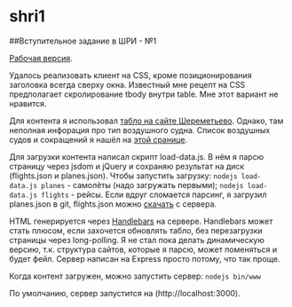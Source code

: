 # shri1
##Вступительное задание в ШРИ - №1

[Рабочая версия](http://flights.atronov.ru/).

Удалось реализовать клиент на CSS, кроме позиционирования заголовка всегда сверху окна. Известный мне рецепт на CSS предполагает скролирование tbody внутри table. Мне этот вариант не нравится.

Для контента я использовал [табло на сайте Шереметьево](http://www.svo.aero/). Однако, там неполная инфорация про тип воздушного судна. Список воздушных судов и сокращений я нашёл на [этой сранице](http://skalolaskovy.narod.ru/avia/type_of_aircrafts.html).

Для загрузки контента написал скрипт load-data.js. В нём я парсю страницу через jsdom и jQuery и сохраняю результат на диск (flights.json и planes.json).
Чтобы запустить загрузку:
`nodejs load-data.js planes` - самолёты (надо загружать первыми);
`nodejs load-data.js flights` - рейсы.
Если вдруг сломается парсинг, я загрузил planes.json в git, flights.json можно [скачать](http://flights.atronov.ru/flights.json) с сервера.

HTML генерируется через [Handlebars](http://handlebarsjs.com/) на сервере. Handlebars может стать плюсом, если захочется обновлять табло, без перезагрузки страницы через long-polling. Я не стал пока делать динамическую версию, т.к. структура сайтов, которые я парсю, может поменяться и будет фейл.
Сервер написан на Express просто потому, что так проще.

Когда контент загружен, можно запустить сервер:
`nodejs bin/www`

По умолчанию, сервер запустится на (http://localhost:3000).
